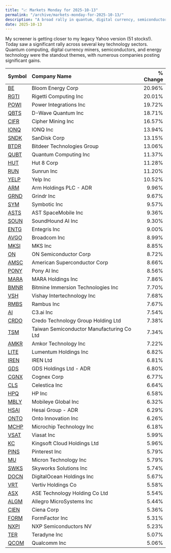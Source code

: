 ```yaml
---
title: "📈 Markets Monday for 2025-10-13"
permalink: "/archive/markets-monday-for-2025-10-13/"
description: "A broad rally in quantum, digital currency, semiconductors, and energy"
date: 2025-10-13
---
```


My screener is getting closer to my legacy Yahoo version (51 stocks!). Today saw a significant rally across several key technology sectors. Quantum computing, digital currency miners, semiconductors, and energy technology were the standout themes, with numerous companies posting significant gains.

| Symbol | Company Name | % Change |
| :--- | :--- | ---: |
| [BE](https://www.google.com/finance/quote/BE:NASDAQ) | Bloom Energy Corp | 20.96% |
| [RGTI](https://www.google.com/finance/quote/RGTI:NASDAQ) | Rigetti Computing Inc | 20.01% |
| [POWI](https://www.google.com/finance/quote/POWI:NASDAQ) | Power Integrations Inc | 19.72% |
| [QBTS](https://www.google.com/finance/quote/QBTS:NYSE) | D-Wave Quantum Inc | 18.71% |
| [CIFR](https://www.google.com/finance/quote/CIFR:NASDAQ) | Cipher Mining Inc | 16.57% |
| [IONQ](https://www.google.com/finance/quote/IONQ:NYSE) | IONQ Inc | 13.94% |
| [SNDK](https://www.google.com/finance/quote/SNDK:NASDAQ) | SanDisk Corp | 13.15% |
| [BTDR](https://www.google.com/finance/quote/BTDR:NASDAQ) | Bitdeer Technologies Group | 13.06% |
| [QUBT](https://www.google.com/finance/quote/QUBT:NASDAQ) | Quantum Computing Inc | 11.37% |
| [HUT](https://www.google.com/finance/quote/HUT:NASDAQ) | Hut 8 Corp | 11.28% |
| [RUN](https://www.google.com/finance/quote/RUN:NASDAQ) | Sunrun Inc | 11.20% |
| [YELP](https://www.google.com/finance/quote/YELP:NYSE) | Yelp Inc | 10.52% |
| [ARM](https://www.google.com/finance/quote/ARM:NASDAQ) | Arm Holdings PLC - ADR | 9.96% |
| [GRND](https://www.google.com/finance/quote/GRND:NYSE) | Grindr Inc | 9.67% |
| [SYM](https://www.google.com/finance/quote/SYM:NASDAQ) | Symbotic Inc | 9.57% |
| [ASTS](https://www.google.com/finance/quote/ASTS:NASDAQ) | AST SpaceMobile Inc | 9.36% |
| [SOUN](https://www.google.com/finance/quote/SOUN:NASDAQ) | SoundHound AI Inc | 9.30% |
| [ENTG](https://www.google.com/finance/quote/ENTG:NASDAQ) | Entegris Inc | 9.00% |
| [AVGO](https://www.google.com/finance/quote/AVGO:NASDAQ) | Broadcom Inc | 8.99% |
| [MKSI](https://www.google.com/finance/quote/MKSI:NASDAQ) | MKS Inc | 8.85% |
| [ON](https://www.google.com/finance/quote/ON:NASDAQ) | ON Semiconductor Corp | 8.72% |
| [AMSC](https://www.google.com/finance/quote/AMSC:NASDAQ) | American Superconductor Corp | 8.66% |
| [PONY](https://www.google.com/finance/quote/PONY:NYSE) | Pony AI Inc | 8.56% |
| [MARA](https://www.google.com/finance/quote/MARA:NASDAQ) | MARA Holdings Inc | 7.86% |
| [BMNR](https://www.google.com/finance/quote/BMNR:NASDAQ) | Bitmine Immersion Technologies Inc | 7.70% |
| [VSH](https://www.google.com/finance/quote/VSH:NYSE) | Vishay Intertechnology Inc | 7.68% |
| [RMBS](https://www.google.com/finance/quote/RMBS:NASDAQ) | Rambus Inc | 7.67% |
| [AI](https://www.google.com/finance/quote/AI:NYSE) | C3.ai Inc | 7.54% |
| [CRDO](https://www.google.com/finance/quote/CRDO:NASDAQ) | Credo Technology Group Holding Ltd | 7.38% |
| [TSM](https://www.google.com/finance/quote/TSM:NYSE) | Taiwan Semiconductor Manufacturing Co Ltd | 7.34% |
| [AMKR](https://www.google.com/finance/quote/AMKR:NASDAQ) | Amkor Technology Inc | 7.22% |
| [LITE](https://www.google.com/finance/quote/LITE:NASDAQ) | Lumentum Holdings Inc | 6.82% |
| [IREN](https://www.google.com/finance/quote/IREN:NASDAQ) | IREN Ltd | 6.81% |
| [GDS](https://www.google.com/finance/quote/GDS:NASDAQ) | GDS Holdings Ltd - ADR | 6.80% |
| [CGNX](https://www.google.com/finance/quote/CGNX:NASDAQ) | Cognex Corp | 6.77% |
| [CLS](https://www.google.com/finance/quote/CLS:NYSE) | Celestica Inc | 6.64% |
| [HPQ](https://www.google.com/finance/quote/HPQ:NYSE) | HP Inc | 6.58% |
| [MBLY](https://www.google.com/finance/quote/MBLY:NASDAQ) | Mobileye Global Inc | 6.32% |
| [HSAI](https://www.google.com/finance/quote/HSAI:NASDAQ) | Hesai Group - ADR | 6.29% |
| [ONTO](https://www.google.com/finance/quote/ONTO:NYSE) | Onto Innovation Inc | 6.26% |
| [MCHP](https://www.google.com/finance/quote/MCHP:NASDAQ) | Microchip Technology Inc | 6.18% |
| [VSAT](https://www.google.com/finance/quote/VSAT:NASDAQ) | Viasat Inc | 5.99% |
| [KC](https://www.google.com/finance/quote/KC:NASDAQ) | Kingsoft Cloud Holdings Ltd | 5.96% |
| [PINS](https://www.google.com/finance/quote/PINS:NYSE) | Pinterest Inc | 5.79% |
| [MU](https://www.google.com/finance/quote/MU:NASDAQ) | Micron Technology Inc | 5.79% |
| [SWKS](https://www.google.com/finance/quote/SWKS:NASDAQ) | Skyworks Solutions Inc | 5.74% |
| [DOCN](https://www.google.com/finance/quote/DOCN:NYSE) | DigitalOcean Holdings Inc | 5.67% |
| [VRT](https://www.google.com/finance/quote/VRT:NYSE) | Vertiv Holdings Co | 5.58% |
| [ASX](https://www.google.com/finance/quote/ASX:NYSE) | ASE Technology Holding Co Ltd | 5.54% |
| [ALGM](https://www.google.com/finance/quote/ALGM:NASDAQ) | Allegro MicroSystems Inc | 5.44% |
| [CIEN](https://www.google.com/finance/quote/CIEN:NYSE) | Ciena Corp | 5.36% |
| [FORM](https://www.google.com/finance/quote/FORM:NASDAQ) | FormFactor Inc | 5.31% |
| [NXPI](https://www.google.com/finance/quote/NXPI:NASDAQ) | NXP Semiconductors NV | 5.23% |
| [TER](https://www.google.com/finance/quote/TER:NASDAQ) | Teradyne Inc | 5.07% |
| [QCOM](https://www.google.com/finance/quote/QCOM:NASDAQ) | Qualcomm Inc | 5.06% |